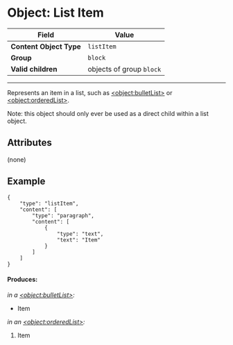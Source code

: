 # Object: List Item

| Field                   | Value                    |
| ----------------------- | ------------------------ |
| **Content Object Type** | `listItem`               |
| **Group**               | `block`                  |
| **Valid children**      | objects of group `block` |

---

Represents an item in a list, such as [\<object:bulletList\>](/docs/objects/bulletList.md) or [\<object:orderedList\>](/docs/objects/orderedList.md).

Note: this object should only ever be used as a direct child within a list object.

## Attributes

(none)

## Example

```
{
    "type": "listItem",
    "content": [
        "type": "paragraph",
        "content": [
            {
                "type": "text",
                "text": "Item"
            }
        ]
    ]
}
```

#### Produces:

_in a [\<object:bulletList\>](/docs/objects/bulletList.md):_

-   Item

_in an [\<object:orderedList\>](/docs/objects/orderedList.md):_

1. Item
